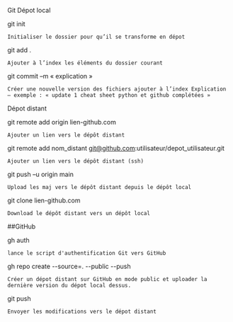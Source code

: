 Git
Dépot local

git init

    Initialiser le dossier pour qu’il se transforme en dépot

git add .

    Ajouter à l’index les éléments du dossier courant

git commit –m « explication »

    Créer une nouvelle version des fichiers ajouter à l’index Explication – exemple : « update 1 cheat sheet python et github complétées »

Dépot distant

git remote add origin lien-github.com

    Ajouter un lien vers le dépôt distant

git remote add nom_distant git@github.com:utilisateur/depot_utilisateur.git

    Ajouter un lien vers le dépôt distant (ssh)

git push –u origin main

    Upload les maj vers le dépôt distant depuis le dépôt local

git clone lien-github.com

    Download le dépôt distant vers un dépôt local

##GitHub

gh auth

    lance le script d'authentification Git vers GitHub

gh repo create --source=. --public --push

    Créer un dépot distant sur GitHub en mode public et uploader la dernière version du dépot local dessus.

git push

    Envoyer les modifications vers le dépot distant
